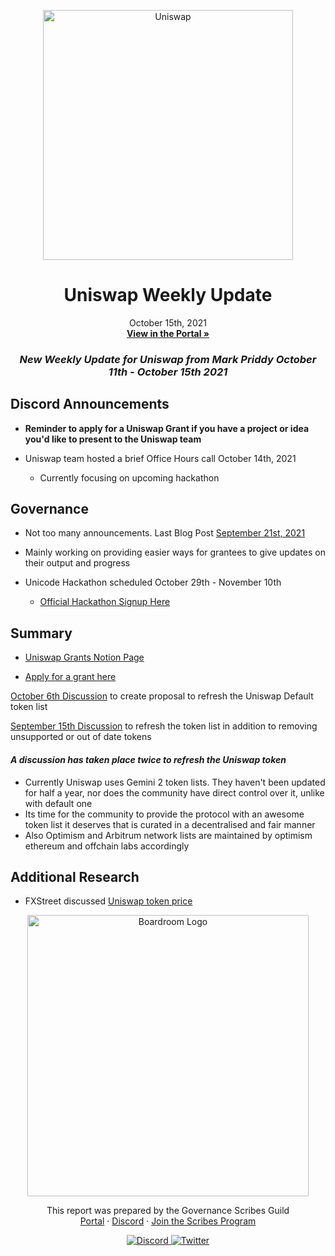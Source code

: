 <p align="center">
  <a href="http://app.boardroom.info/BanklessDAO">
    <img src="http://img.youtube.com/vi/6OXMPX2kbsw/0.jpg" alt="Uniswap" width="400" />
  </a>
  <h1 align="center">Uniswap Weekly Update</h1>
  <p align="center">
    October 15th, 2021
  <br />
  <a href="http://app.boardroom.info/BanklessDAO"><strong>View in the Portal »</strong></a>
  <br />
  </p>
</p>

### <p align="center"> *New Weekly Update for Uniswap from Mark Priddy October 11th - October 15th 2021*


 ## Discord Announcements 
- **Reminder to apply for a Uniswap Grant if you have a project or idea you'd like to present to the Uniswap team**
	
- Uniswap team hosted a brief Office Hours call October 14th, 2021
  - Currently focusing on upcoming hackathon 

## Governance
- Not too many announcements. Last Blog Post [September 21st, 2021](https://uniswap.org/blog/)	
	
- Mainly working on providing easier ways for grantees to give updates on their output and progress

- Unicode Hackathon scheduled October 29th - November 10th
  - [Official Hackathon Signup Here](https://unicode.ethglobal.com/)
	
## Summary

- [Uniswap Grants Notion Page](https://www.notion.so/unigrants/Welcome-to-UNI-Grants-6e3e84967a984a5fb127ae749649ddc9)
  
- [Apply for a grant here](https://airtable.com/shrEXXxXB1humz7VS)

[October 6th Discussion](https://gov.uniswap.org/t/uni-default-list/14407) to create proposal to refresh the Uniswap Default token list
	
[September 15th Discussion](https://gov.uniswap.org/t/proposal-to-refresh-the-uniswap-default-list/14178) to refresh the token list in addition to removing unsupported or out of date tokens

#### *A discussion has taken place twice to refresh the Uniswap token*
- Currently Uniswap uses Gemini 2 token lists. They haven't been updated for half a year, nor does the community have direct control over it, unlike with default one
- Its time for the community to provide the protocol with an awesome token list it deserves that is curated in a decentralised and fair manner
- Also Optimism and Arbitrum network lists are maintained by optimism ethereum and offchain labs accordingly


## Additional Research


- FXStreet discussed [Uniswap token price](https://www.fxstreet.com/cryptocurrencies/news/uniswap-targets-36-first-before-uni-makes-new-all-time-highs-202110072112)

 





<p align="center">
  <a href="http://app.boardroom.info/">
    <img src="https://i.ibb.co/PFcchnQ/boardroom.png" alt="Boardroom Logo" width="450" />
  </a>
</p>

<p align="center">
	This report was prepared by the Governance Scribes Guild
  <br />
  <a href="http://boardroom.info/">Portal</a>
  ·
  <a href="https://discord.com/invite/tgrTFg9">Discord</a>
  ·
  <a href="https://boardroom.mirror.xyz/JHrN8nVy_J4C7Xzj37zoyPANg0ZnNszhWy9YOZHC0lM">Join the Scribes Program</a>
</p>

<p align="center">
  <a href="https://discord.gg/CEZ8WfuK8s">
    <img src="https://img.shields.io/badge/Discord-Join-7289da?style=for-the-badge&logo=discord&logoColor=white" alt="Discord" />
  </a>
  <a href="https://twitter.com/boardroom_info">
    <img src="https://img.shields.io/badge/Twitter-Follow-1da1f2?style=for-the-badge&logo=twitter&logoColor=white" alt="Twitter" />
  </a>
</p>
